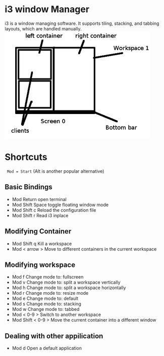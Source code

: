 # i3 window Manager
i3 is a window managing software. It supports tiling, stacking, and tabbing layouts, which are handled manually. 
![alt text](image.png)

# Shortcuts

` Mod = Start` (Alt is another popular alternative)

## Basic Bindings
- Mod Return 	        open terminal
- Mod Shift Space       toggle floating window mode
- Mod Shift c           Reload the configuration file
- Mod Shift r           Read i3 inplace

## Modifying Container
- Mod Shift q           Kill a workspace
- Mod < arrow >         Move to different containers in the current workspace

## Modifying workspace
- Mod f                 Change mode to: fullscreen
- Mod v                 Change mode to: split a workspace vertically
- Mod h                 Change mode to: split a workspace horizontally
- Mod r                 Change mode to: resize mode
- Mod e                 Change mode to: default
- Mod s                 Change mode to: stacking
- Mod w                 Change mode to: tabbed
- Mod < 0-9 >           Switch to another workspace
- Mod Shift < 0-9 >     Move the current container into a different window

## Dealing with other appilication
- Mod d                 Open a default application